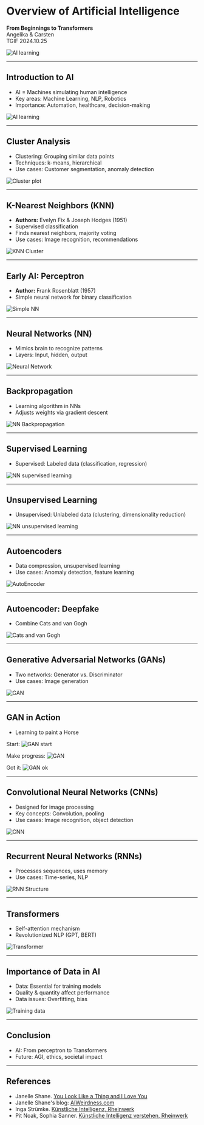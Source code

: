 # Overview of Artificial Intelligence
**From Beginnings to Transformers**  
Angelika & Carsten  
TGIF 2024.10.25

![AI learning](images/inet/janelle-nn-box.png)

---

## Introduction to AI
- AI = Machines simulating human intelligence
- Key areas: Machine Learning, NLP, Robotics
- Importance: Automation, healthcare, decision-making

![AI learning](images/book/janelle-ki/3-65_AI-learning.jpeg)

---

## Cluster Analysis
- Clustering: Grouping similar data points
- Techniques: k-means, hierarchical
- Use cases: Customer segmentation, anomaly detection

![Cluster plot](images/book/inga-ki/2-6_cluster.jpeg)

---

## K-Nearest Neighbors (KNN)
- **Authors:** Evelyn Fix & Joseph Hodges (1951)
- Supervised classification
- Finds nearest neighbors, majority voting
- Use cases: Image recognition, recommendations

![KNN Cluster](images/book/sophia-ki/9-6_KNN-Cluster.jpeg)

---

## Early AI: Perceptron
- **Author:** Frank Rosenblatt (1957)
- Simple neural network for binary classification

![Simple NN](images/book/janelle-ki/3-71_NN-simple.jpeg)

---

## Neural Networks (NN)
- Mimics brain to recognize patterns
- Layers: Input, hidden, output

![Neural Network](images/book/inga-ki/2-5_NN.jpeg)

---

## Backpropagation
- Learning algorithm in NNs
- Adjusts weights via gradient descent

![NN Backpropagation](images/book/sophia-ki/12-0_NN-backpropagation.jpeg)

---

## Supervised  Learning
- Supervised: Labeled data (classification, regression)

![NN supervised learning](images/book/sophia-ki/11-2_NN-supervised.jpeg)

---

## Unsupervised Learning
- Unsupervised: Unlabeled data (clustering, dimensionality reduction)

![NN unsupervised learning](images/book/sophia-ki/11-2_NN-supervised.jpeg)

---

## Autoencoders
- Data compression, unsupervised learning
- Use cases: Anomaly detection, feature learning

![AutoEncoder](images/book/inga-ki/5-2_AutoEncoder.jpeg)

---

## Autoencoder: Deepfake
- Combine Cats and van Gogh

![Cats and van Gogh](images/book/inga-ki/5-3_deepfake.jpeg)  

---

## Generative Adversarial Networks (GANs)
- Two networks: Generator vs. Discriminator
- Use cases: Image generation

![GAN](images/book/inga-ki/5-1_GAN.jpeg)  

---

## GAN in Action
- Learning to paint a Horse

Start:
![GAN start](images/book/janelle-ki/3-107_GAN-start.jpeg)

Make progress:
![GAN](images/book/janelle-ki/3-107_GAN.jpeg)

Got it:
![GAN ok](images/book/janelle-ki/3-107_GAN-ok.jpeg)  

---

## Convolutional Neural Networks (CNNs)
- Designed for image processing
- Key concepts: Convolution, pooling
- Use cases: Image recognition, object detection

![CNN](images/book/janelle-ki/3-73_CNN-2.jpeg)

---

## Recurrent Neural Networks (RNNs)
- Processes sequences, uses memory
- Use cases: Time-series, NLP

![RNN Structure](images/inet/RNN.png)

---

## Transformers
- Self-attention mechanism
- Revolutionized NLP (GPT, BERT)

![Transformer](images/book/sophia-ki/14-1_Transformer.jpeg)

---

## Importance of Data in AI
- Data: Essential for training models
- Quality & quantity affect performance
- Data issues: Overfitting, bias

![Training data](images/book/sophia-ki/11-1_training-data.jpeg)

---

## Conclusion
- AI: From perceptron to Transformers
- Future: AGI, ethics, societal impact

---

## References
- Janelle Shane. [You Look Like a Thing and I Love You](https://www.janelleshane.com/book-you-look-like-a-thing)
- Janelle Shane's blog: [AIWeirdness.com](https://www.aiweirdness.com)
- Inga Strümke. [Künstliche Intelligenz, Rheinwerk](https://www.rheinwerk-verlag.de/kuenstliche-intelligenz-wie-sie-funktioniert-und-was-sie-fuer-uns-bedeutet/)
- Pit Noak, Sophia Sanner. [Künstliche Intelligenz verstehen, Rheinwerk](https://www.rheinwerk-verlag.de/kuenstliche-intelligenz-verstehen-eine-spielerische-einfuehrung/)
